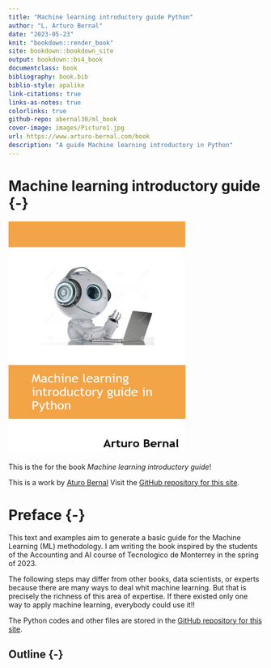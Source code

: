 ```yaml
--- 
title: "Machine learning introductory guide Python"
author: "L. Arturo Bernal"
date: "2023-05-23"
knit: "bookdown::render_book"
site: bookdown::bookdown_site
output: bookdown::bs4_book
documentclass: book
bibliography: book.bib
biblio-style: apalike
link-citations: true
links-as-notes: true
colorlinks: true
github-repo: abernal30/ml_book 
cover-image: images/Picture1.jpg
url: https://www.arturo-bernal.com/book
description: "A guide Machine learning introductory in Python"
---
```







# Machine learning introductory guide {-}

<a href=""><img src="images/Picture1.jpg" width="350" height="460" alt="Buy from Amazon" class="cover" /></a>

This is the for the book *Machine learning introductory guide*! 

This is a work by [Aturo Bernal](https://www.arturo-bernal.com/index.html) 
Visit the [GitHub repository for this site](https://github.com/abernal30/ml_book). 

<script>
  (function(i,s,o,g,r,a,m){i['GoogleAnalyticsObject']=r;i[r]=i[r]||function(){
  (i[r].q=i[r].q||[]).push(arguments)},i[r].l=1*new Date();a=s.createElement(o),
  m=s.getElementsByTagName(o)[0];a.async=1;a.src=g;m.parentNode.insertBefore(a,m)
  })(window,document,'script','https://www.google-analytics.com/analytics.js','ga');

  ga('create', 'UA-68765210-2', 'auto');
  ga('send', 'pageview');

</script>

# Preface {-}

This text and examples aim to generate a basic guide for the Machine Learning (ML) methodology. I am writing the book inspired by the students of the Accounting and AI course of Tecnologico de Monterrey in the spring of 2023.

The following steps may differ from other books, data scientists, or experts because there are many ways to deal whit machine learning. But that is precisely the richness of this area of expertise. If there existed only one way to apply machine learning, everybody could use it!!

The Python codes and other files are stored in the [GitHub repository for this site](https://github.com/abernal30/ML_python). 

## Outline {-}

